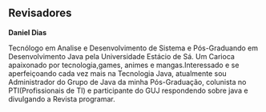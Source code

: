 ## Revisadores


**Daniel Dias**

Tecnólogo em Analise e Desenvolvimento de Sistema e Pós-Graduando em Desenvolvimento Java pela Universidade Estácio de Sá. 
Um Carioca apaixonado por tecnologia,games, animes e mangas.Interessado e se aperfeiçoando cada vez mais na Tecnologia Java, atualmente sou Administrador do Grupo de Java da minha Pós-Graduação, colunista no PTI(Profissionais de TI) e participante do GUJ respondendo sobre java e divulgando a Revista programar.

